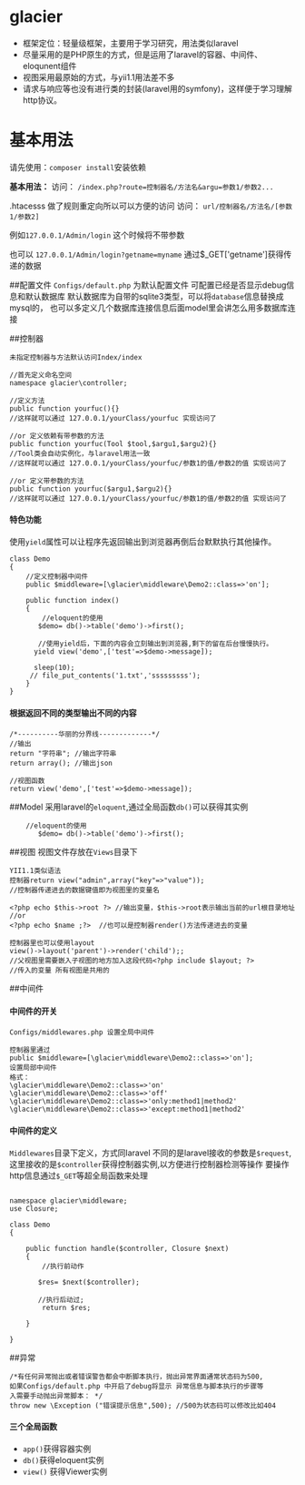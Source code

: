 # glacier
- 框架定位：轻量级框架，主要用于学习研究，用法类似laravel
- 尽量采用的是PHP原生的方式，但是运用了laravel的容器、中间件、eloqunent组件
- 视图采用最原始的方式，与yii1.1用法差不多
- 请求与响应等也没有进行类的封装(laravel用的symfony)，这样便于学习理解http协议。


# 基本用法

请先使用：`composer install`安装依赖

**基本用法：**
访问： `/index.php?route=控制器名/方法名&argu=参数1/参数2...`

.htacesss 做了规则重定向所以可以方便的访问
访问： `url/控制器名/方法名/[参数1/参数2]`

例如`127.0.0.1/Admin/login` 这个时候将不带参数

也可以 `127.0.0.1/Admin/login?getname=myname` 通过$_GET['getname']获得传递的数据

##配置文件
`Configs/default.php` 为默认配置文件
可配置已经是否显示debug信息和默认数据库
默认数据库为自带的sqlite3类型，可以将`database`信息替换成mysql的，
也可以多定义几个数据库连接信息后面model里会讲怎么用多数据库连接

##控制器
```
未指定控制器与方法默认访问Index/index

//首先定义命名空间
namespace glacier\controller;

//定义方法
public function yourfuc(){}
//这样就可以通过 127.0.0.1/yourClass/yourfuc 实现访问了

//or 定义依赖有带参数的方法
public function yourfuc(Tool $tool,$argu1,$argu2){}
//Tool类会自动实例化，与laravel用法一致
//这样就可以通过 127.0.0.1/yourClass/yourfuc/参数1的值/参数2的值 实现访问了

//or 定义带参数的方法
public function yourfuc($argu1,$argu2){}
//这样就可以通过 127.0.0.1/yourClass/yourfuc/参数1的值/参数2的值 实现访问了

```
#### 特色功能
使用`yield`属性可以让程序先返回输出到浏览器再倒后台默默执行其他操作。
```
class Demo
{
    //定义控制器中间件
    public $middleware=[\glacier\middleware\Demo2::class=>'on'];
    
    public function index()
    {
        //eloquent的使用
       $demo= db()->table('demo')->first();
       
       //使用yield后，下面的内容会立刻输出到浏览器,剩下的留在后台慢慢执行。
      yield view('demo',['test'=>$demo->message]);
      
      sleep(10);
     // file_put_contents('1.txt','sssssssss');
    }
}

```
#### 根据返回不同的类型输出不同的内容
```
/*----------华丽的分界线-------------*/
//输出
return "字符串"; //输出字符串
return array(); //输出json

//视图函数
return view('demo',['test'=>$demo->message]);
```
##Model
采用laravel的`eloquent`,通过全局函数`db()`可以获得其实例
```
    //eloquent的使用
       $demo= db()->table('demo')->first();
```

##视图
视图文件存放在`Views`目录下
```
YII1.1类似语法
控制器return view("admin",array("key"=>"value"));
//控制器传递进去的数据键值即为视图里的变量名

<?php echo $this->root ?> //输出变量，$this->root表示输出当前的url根目录地址
//or
<?php echo $name ;?>  //也可以是控制器render()方法传递进去的变量

控制器里也可以使用layout
view()->layout('parent')->render('child');;
//父视图里需要嵌入子视图的地方加入这段代码<?php include $layout; ?>
//传入的变量 所有视图是共用的

```

##中间件
#### 中间件的开关
```
Configs/middlewares.php 设置全局中间件

控制器里通过
public $middleware=[\glacier\middleware\Demo2::class=>'on'];
设置局部中间件
格式：
\glacier\middleware\Demo2::class=>'on'
\glacier\middleware\Demo2::class=>'off'
\glacier\middleware\Demo2::class=>'only:method1|method2'
\glacier\middleware\Demo2::class=>'except:method1|method2'
```
#### 中间件的定义
`Middlewares`目录下定义，方式同laravel
不同的是laravel接收的参数是`$request`,这里接收的是`$controller`获得控制器实例,以方便进行控制器检测等操作
要操作http信息通过`$_GET`等超全局函数来处理
```angular2html

namespace glacier\middleware;
use Closure;

class Demo
{

    public function handle($controller, Closure $next)
    {
        //执行前动作

       $res= $next($controller);

       //执行后动过;
        return $res;

    }

}
```

##异常
```
/*有任何异常抛出或者错误警告都会中断脚本执行，抛出异常界面通常状态码为500,
如果Configs/default.php 中开启了debug将显示 异常信息与脚本执行的步骤等
入需要手动抛出异常脚本： */
throw new \Exception ("错误提示信息",500); //500为状态码可以修改比如404
```

#### 三个全局函数
- `app()`获得容器实例
- `db()`获得eloquent实例
- `view()` 获得Viewer实例


